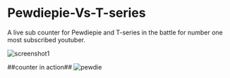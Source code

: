 # Pewdiepie-Vs-T-series
A live sub counter for Pewdiepie and T-series in the battle for number one most subscribed youtuber.

![screenshot1](https://user-images.githubusercontent.com/43136483/53286133-bd5f3700-3761-11e9-8af4-4f6219694c3a.png)

##counter in action##
![pewdie](https://user-images.githubusercontent.com/43136483/53286174-36f72500-3762-11e9-9442-c1b70ba4fc33.gif)
